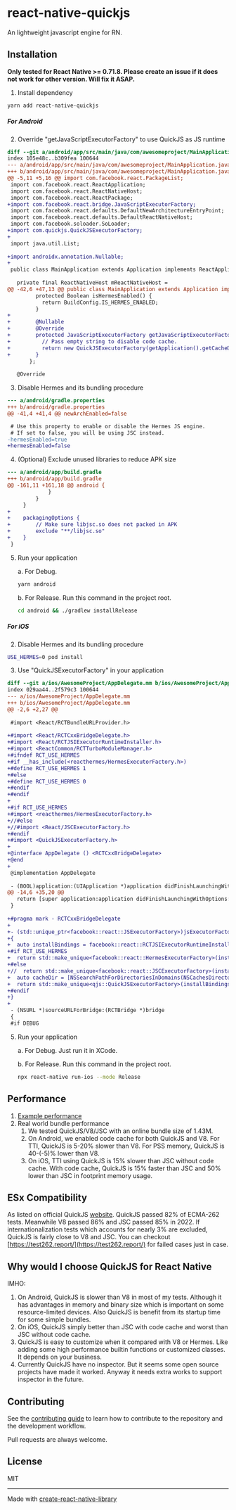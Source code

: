 # react-native-quickjs

An lightweight javascript engine for RN. 

## Installation
**Only tested for React Native >= 0.71.8. Please create an issue if it does not work for other version. Will fix it ASAP.**

1. Install dependency
```sh
yarn add react-native-quickjs
```

##### For Android
2. Override "getJavaScriptExecutorFactory" to use QuickJS as JS runtime
``` diff
diff --git a/android/app/src/main/java/com/awesomeproject/MainApplication.java b/android/app/src/main/java/com/awesomeproject/MainApplication.java
index 105e48c..b309fea 100644
--- a/android/app/src/main/java/com/awesomeproject/MainApplication.java
+++ b/android/app/src/main/java/com/awesomeproject/MainApplication.java
@@ -5,11 +5,16 @@ import com.facebook.react.PackageList;
 import com.facebook.react.ReactApplication;
 import com.facebook.react.ReactNativeHost;
 import com.facebook.react.ReactPackage;
+import com.facebook.react.bridge.JavaScriptExecutorFactory;
 import com.facebook.react.defaults.DefaultNewArchitectureEntryPoint;
 import com.facebook.react.defaults.DefaultReactNativeHost;
 import com.facebook.soloader.SoLoader;
+import com.quickjs.QuickJSExecutorFactory;
+
 import java.util.List;
 
+import androidx.annotation.Nullable;
+
 public class MainApplication extends Application implements ReactApplication {
 
   private final ReactNativeHost mReactNativeHost =
@@ -42,6 +47,13 @@ public class MainApplication extends Application implements ReactApplication {
         protected Boolean isHermesEnabled() {
           return BuildConfig.IS_HERMES_ENABLED;
         }
+
+        @Nullable
+        @Override
+        protected JavaScriptExecutorFactory getJavaScriptExecutorFactory() {
+          // Pass empty string to disable code cache.
+          return new QuickJSExecutorFactory(getApplication().getCacheDir().getAbsolutePath() + "/qjs");
+        }
       };
 
   @Override

```

3. Disable Hermes and its bundling procedure
``` diff
--- a/android/gradle.properties
+++ b/android/gradle.properties
@@ -41,4 +41,4 @@ newArchEnabled=false

 # Use this property to enable or disable the Hermes JS engine.
 # If set to false, you will be using JSC instead.
-hermesEnabled=true
+hermesEnabled=false
```

4. (Optional) Exclude unused libraries to reduce APK size
``` diff
--- a/android/app/build.gradle
+++ b/android/app/build.gradle
@@ -161,11 +161,18 @@ android {
             }
         }
     }
+
+    packagingOptions {
+        // Make sure libjsc.so does not packed in APK
+        exclude "**/libjsc.so"
+    }
 }
```

5. Run your application
    
    a. For Debug.
    ``` sh
    yarn android
    ```
    b. For Release. Run this command in the project root.
    ``` sh
    cd android && ./gradlew installRelease
    ```

##### For iOS
2. Disable Hermes and its bundling procedure
``` sh
USE_HERMES=0 pod install
```
3. Use "QuickJSExecutorFactory" in your application
``` diff
diff --git a/ios/AwesomeProject/AppDelegate.mm b/ios/AwesomeProject/AppDelegate.mm
index 029aa44..2f579c3 100644
--- a/ios/AwesomeProject/AppDelegate.mm
+++ b/ios/AwesomeProject/AppDelegate.mm
@@ -2,6 +2,27 @@
 
 #import <React/RCTBundleURLProvider.h>
 
+#import <React/RCTCxxBridgeDelegate.h>
+#import <React/RCTJSIExecutorRuntimeInstaller.h>
+#import <ReactCommon/RCTTurboModuleManager.h>
+#ifndef RCT_USE_HERMES
+#if __has_include(<reacthermes/HermesExecutorFactory.h>)
+#define RCT_USE_HERMES 1
+#else
+#define RCT_USE_HERMES 0
+#endif
+#endif
+
+#if RCT_USE_HERMES
+#import <reacthermes/HermesExecutorFactory.h>
+//#else
+//#import <React/JSCExecutorFactory.h>
+#endif
+#import <QuickJSExecutorFactory.h>
+
+@interface AppDelegate () <RCTCxxBridgeDelegate>
+@end
+
 @implementation AppDelegate
 
 - (BOOL)application:(UIApplication *)application didFinishLaunchingWithOptions:(NSDictionary *)launchOptions
@@ -14,6 +35,20 @@
   return [super application:application didFinishLaunchingWithOptions:launchOptions];
 }
 
+#pragma mark - RCTCxxBridgeDelegate
+
+- (std::unique_ptr<facebook::react::JSExecutorFactory>)jsExecutorFactoryForBridge:(RCTBridge *)bridge
+{
+  auto installBindings = facebook::react::RCTJSIExecutorRuntimeInstaller(nullptr);
+#if RCT_USE_HERMES
+  return std::make_unique<facebook::react::HermesExecutorFactory>(installBindings);
+#else
+//  return std::make_unique<facebook::react::JSCExecutorFactory>(installBindings);
+  auto cacheDir = [NSSearchPathForDirectoriesInDomains(NSCachesDirectory, NSUserDomainMask, YES).firstObject UTF8String];
+  return std::make_unique<qjs::QuickJSExecutorFactory>(installBindings, ""); // pass empty string to disable code cache
+#endif
+}
+
 - (NSURL *)sourceURLForBridge:(RCTBridge *)bridge
 {
 #if DEBUG
```

5. Run your application
    
    a. For Debug. Just run it in XCode.

    b. For Release. Run this command in the project root.
    ``` sh
    npx react-native run-ios --mode Release
    ```

## Performance

1. [Example performance](./docs/DemoPerformance.md)
2. Real world bundle performance
   1. We tested QuickJS/V8/JSC with an online bundle size of 1.43M.
   2. On Android, we enabled code cache for both QuickJS and V8. For TTI, QuickJS is 5-20% slower than V8. For PSS memory, QuickJS is 40-(-5)% lower than V8.
   3. On iOS, TTI using QuickJS is 15% slower than JSC without code cache. With code cache, QuickJS is 15% faster than JSC and 50% lower than JSC in footprint memory usage.

## ESx Compatibility

As listed on official QuickJS [website](https://bellard.org/quickjs/). QuickJS passed 82% of ECMA-262 tests. Meanwhile V8 passed 86% and JSC passed 85% in 2022. If internationalization tests which accounts for nearly 3% are excluded, QuickJS is fairly close to V8 and JSC. You can checkout [https://test262.report/](https://test262.report/) for failed cases just in case.

## Why would I choose QuickJS for React Native

IMHO:

1. On Android, QuickJS is slower than V8 in most of my tests. Although it has advantages in memory and binary size which is important on some resource-limited devices. Also QuickJS is benefit from its startup time for some simple bundles.
2. On iOS, QuickJS simply better than JSC with code cache and worst than JSC without code cache.
3. QuickJS is easy to customize when it compared with V8 or Hermes. Like adding some high performance builtin functions or customized classes. It depends on your business.
4. Currently QuickJS have no inspector. But it seems some open source projects have made it worked. Anyway it needs extra works to support inspector in the future.

## Contributing

See the [contributing guide](CONTRIBUTING.md) to learn how to contribute to the repository and the development workflow.

Pull requests are always welcome.

## License

MIT

---

Made with [create-react-native-library](https://github.com/callstack/react-native-builder-bob)
